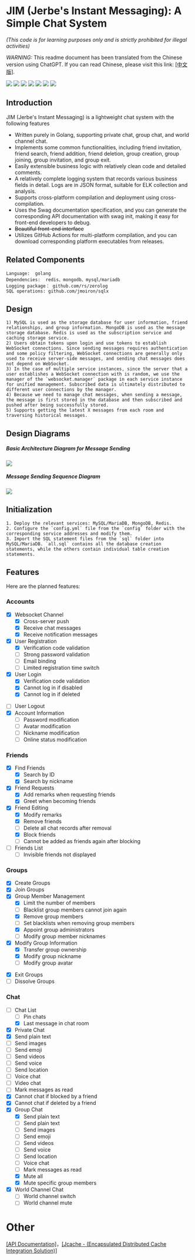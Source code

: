 # JIM (Jerbe's Instant Messaging): A Simple Chat System
*(This code is for learning purposes only and is strictly prohibited for illegal activities)*

*WARNING:*
    This readme document has been translated from the Chinese version using ChatGPT. If you can read Chinese, please visit this link: [[中文版]](./README_zh.md).

![](https://img.shields.io/github/actions/workflow/status/jerbe/jim/cross-build.yml)
![](https://img.shields.io/github/issues/jerbe/jim?color=green)
![](https://img.shields.io/github/stars/jerbe/jim?color=yellow)
![](https://img.shields.io/github/forks/jerbe/jim?color=orange)
![](https://img.shields.io/github/license/jerbe/jim?color=ff69b4)
![](https://img.shields.io/github/languages/count/jerbe/jim)
![](https://img.shields.io/github/languages/code-size/jerbe/jim?color=blueviolet)


## Introduction
JIM (Jerbe's Instant Messaging) is a lightweight chat system with the following features

* Written purely in Golang, supporting private chat, group chat, and world channel chat.
* Implements some common functionalities, including friend invitation, friend search, friend addition, friend deletion, group creation, group joining, group invitation, and group exit.
* Easily extensible business logic with relatively clean code and detailed comments.
* A relatively complete logging system that records various business fields in detail. Logs are in JSON format, suitable for ELK collection and analysis.
* Supports cross-platform compilation and deployment using cross-compilation.
* Uses the Swag documentation specification, and you can generate the corresponding API documentation with swag init, making it easy for front-end developers to debug.
* ~~Beautiful front-end interface~~
* Utilizes GitHub Actions for multi-platform compilation, and you can download corresponding platform executables from releases.

## Related Components
    Language:  golang  
    Dependencies:  redis、mongodb、mysql/mariadb
    Logging package： github.com/rs/zerolog
    SQL operations: github.com/jmoiron/sqlx

## Design
    1) MySQL is used as the storage database for user information, friend relationships, and group information. MongoDB is used as the message storage database. Redis is used as the subscription service and caching storage service.
    2) Users obtain tokens upon login and use tokens to establish WebSocket connections. Since sending messages requires authentication and some policy filtering, WebSocket connections are generally only used to receive server-side messages, and sending chat messages does not depend on WebSocket.
    3) In the case of multiple service instances, since the server that a user establishes a WebSocket connection with is random, we use the manager of the `websocket.manager` package in each service instance for unified management. Subscribed data is ultimately distributed to different user connections by the manager.
    4) Because we need to manage chat messages, when sending a message, the message is first stored in the database and then subscribed and pushed after being successfully stored.
    5) Supports getting the latest X messages from each room and traversing historical messages.

## Design Diagrams


##### Basic Architecture Diagram for Message Sending

![](./assets/聊天架构设计.jpg)

##### Message Sending Sequence Diagram

![](./assets/时序图.jpeg)

## Initialization
    1. Deploy the relevant services: MySQL/MariaDB, MongoDB, Redis.
    2. Configure the `config.yml` file from the `config` folder with the corresponding service addresses and modify them.
    3. Import the SQL statement files from the `sql` folder into MySQL/MariaDB. `all.sql` contains all the database creation statements, while the others contain individual table creation statements.


## Features
Here are the planned features:

### Accounts
+ [x] Websocket Channel
  - [x] Cross-server push
  - [x] Receive chat messages
  - [x] Receive notification messages
+ [x] User Registration
  - [x] Verification code validation
  - [ ] Strong password validation
  - [ ] Email binding
  - [ ] Limited registration time switch
+ [x] User Login
  - [x] Verification code validation
  - [x] Cannot log in if disabled
  - [x] Cannot log in if deleted
- [ ] User Logout
- [x] Account Information
  - [ ] Password modification
  - [ ] Avatar modification
  - [ ] Nickname modification
  - [ ] Online status modification

### Friends
- [x] Find Friends
  - [x] Search by ID
  - [x] Search by nickname
- [x] Friend Requests
  - [x] Add remarks when requesting friends
  - [x] Greet when becoming friends
- [x] Friend Editing
  - [x] Modify remarks
  - [x] Remove friends
  - [ ] Delete all chat records after removal
  - [x] Block friends
  - [ ] Cannot be added as friends again after blocking
- [ ] Friends List
  - [ ] Invisible friends not displayed

### Groups
+ [x] Create Groups
+ [x] Join Groups
+ [x] Group Member Management
  - [x] Limit the number of members
  - [ ] Blacklist group members cannot join again
  - [x] Remove group members
  - [ ] Set blacklists when removing group members
  - [x] Appoint group administrators
  - [ ] Modify group member nicknames
+ [x] Modify Group Information
  - [x] Transfer group ownership
  - [x] Modify group nickname
  - [ ] Modify group avatar
- [x] Exit Groups
- [ ] Dissolve Groups

### Chat
- [ ] Chat List
  - [ ] Pin chats
  - [x] Last message in chat room
- [x]  Private Chat
  - [x] Send plain text
  - [ ] Send images
  - [ ] Send emoji
  - [ ] Send videos
  - [ ] Send voice
  - [ ] Send location
  - [ ] Voice chat
  - [ ] Video chat
  - [ ] Mark messages as read
  - [x] Cannot chat if blocked by a friend
  - [x] Cannot chat if deleted by a friend
- [x] Group Chat
  - [x] Send plain text
  - [ ] Send plain text
  - [ ] Send images
  - [ ] Send emoji
  - [ ] Send videos
  - [ ] Send voice
  - [ ] Send location
  - [ ] Voice chat
  - [ ] Mark messages as read
  - [x] Mute all
  - [x] Mute specific group members
- [x] World Channel Chat
  - [ ] World channel switch
  - [ ] World channel mute

# Other
[[API Documentation]](http://github.com/jerbe/jim-docs)，[[Jcache - (Encapsulated Distributed Cache Integration Solution)]](http://github.com/jerbe/jcache)
  